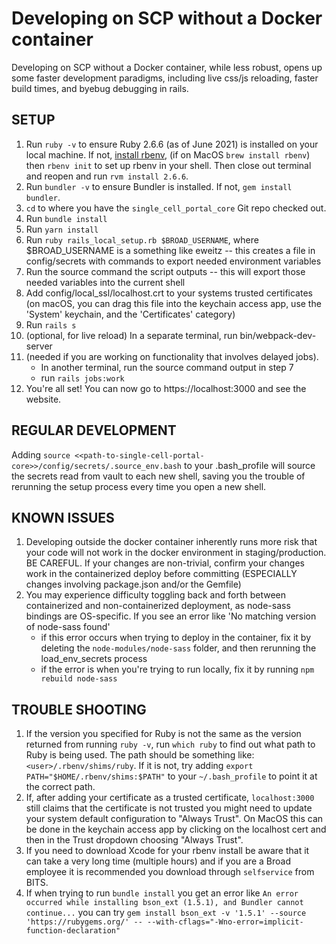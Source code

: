 # Developing on SCP without a Docker container

Developing on SCP without a Docker container, while less robust, opens up some faster development paradigms, including live css/js reloading, faster build times, and byebug debugging in rails.

## SETUP

1.  Run `ruby -v` to ensure Ruby 2.6.6 (as of June 2021) is installed on your local machine.  If not, [install rbenv](https://github.com/rbenv/rbenv#installation), (if on MacOS `brew install rbenv`) then `rbenv init` to set up rbenv in your shell. Then close out terminal and reopen and run `rvm install 2.6.6`.
2.  Run `bundler -v` to ensure Bundler is installed.  If not, `gem install bundler`.
3.  `cd` to where you have the `single_cell_portal_core` Git repo checked out.
4.  Run `bundle install`
5.  Run `yarn install`
6.  Run `ruby rails_local_setup.rb $BROAD_USERNAME`, where $BROAD_USERNAME is a something like eweitz -- this creates a file in config/secrets with commands to export needed environment variables
7.  Run the source command the script outputs -- this will export those needed variables into the current shell
8.  Add config/local_ssl/localhost.crt to your systems trusted certificates (on macOS, you can drag this file into the keychain access app, use the 'System' keychain, and the 'Certificates' category)
8.  Run `rails s`
9.  (optional, for live reload) In a separate terminal, run bin/webpack-dev-server
10. (needed if you are working on functionality that involves delayed jobs).
    * In another terminal, run the source command output in step 7
    * run `rails jobs:work`
11.  You're all set!  You can now go to https://localhost:3000 and see the website.

## REGULAR DEVELOPMENT
Adding `source <<path-to-single-cell-portal-core>>/config/secrets/.source_env.bash` to your .bash_profile will source the secrets read from vault to each new shell, saving you the trouble of rerunning the setup process every time you open a new shell.

## KNOWN ISSUES
1. Developing outside the docker container inherently runs more risk that your code will not work in the docker environment in staging/production.  BE CAREFUL.  If your changes are non-trivial, confirm your changes work in the containerized deploy before committing (ESPECIALLY changes involving package.json and/or the Gemfile)
2. You may experience difficulty toggling back and forth between containerized and non-containerized deployment, as node-sass bindings are OS-specific.  If you see an error like 'No matching version of node-sass found'
   * if this error occurs when trying to deploy in the container, fix it by deleting the `node-modules/node-sass` folder, and then rerunning the load_env_secrets process
   * if the error is when you're trying to run locally, fix it by running `npm rebuild node-sass`

## TROUBLE SHOOTING
1. If the version you specified for Ruby is not the same as the version returned from running `ruby -v`, run `which ruby` to find out what path to Ruby is being used. The path should be something like: `<user>/.rbenv/shims/ruby`. If it is not, try adding `export PATH="$HOME/.rbenv/shims:$PATH"` to your `~/.bash_profile` to point it at the correct path. 
2. If, after adding your certificate as a trusted certificate, `localhost:3000` still claims that the certificate is not trusted you might need to update your system default configuration to "Always Trust". On MacOS this can be done in the keychain access app by clicking on the localhost cert and then in the Trust dropdown choosing "Always Trust".
3. If you need to download Xcode for your rbenv install be aware that it can take a very long time (multiple hours) and if you are a Broad employee it is recommended you download through `selfservice` from BITS.
4. If when trying to run `bundle install` you get an error like `An error occurred while installing bson_ext (1.5.1), and Bundler cannot continue...` you can try `gem install bson_ext -v '1.5.1' --source 'https://rubygems.org/' -- --with-cflags="-Wno-error=implicit-function-declaration"`
